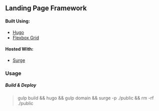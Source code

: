 ## Landing Page Framework

#### Built Using:
- [Hugo](https://gohugo.io)
- [Flexbox Grid](http://flexboxgrid.com)

#### Hosted With:
- [Surge](https://surge.sh)

### Usage

##### Build & Deploy

> gulp build && hugo && gulp domain && surge -p ./public && rm -rf ./public
